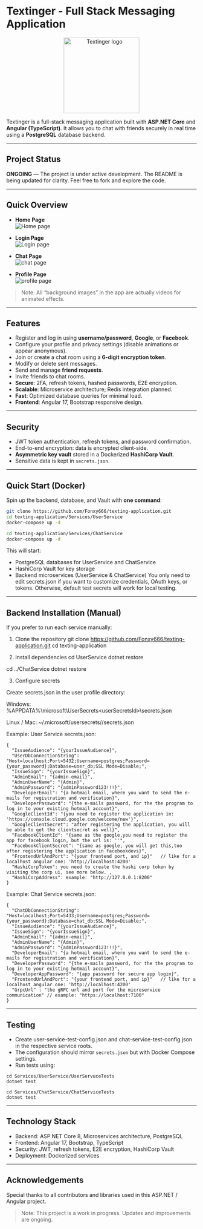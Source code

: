 # Textinger - Full Stack Messaging Application

<p align="center">
  <img src="https://raw.githubusercontent.com/Fonxy666/texting-application/main/ClientApp/src/assets/images/textinger.png" width="200" alt="Textinger logo">
</p>

Textinger is a full-stack messaging application built with **ASP.NET Core** and **Angular (TypeScript)**. It allows you to chat with friends securely in real time using a **PostgreSQL** database backend.  

---

## Project Status
**ONGOING** — The project is under active development. The README is being updated for clarity. Feel free to fork and explore the code.  

---

## Quick Overview

- **Home Page**  
  ![Home page](https://github.com/Fonxy666/texting-application/blob/main/GithubImages/home_page_logout.jpg)

- **Login Page**  
  ![Login page](https://github.com/Fonxy666/texting-application/blob/main/GithubImages/login_page.jpg)

- **Chat Page**  
  ![chat page](https://github.com/Fonxy666/texting-application/blob/main/GithubImages/chat_page.jpg)

- **Profile Page**  
  ![profile page](https://github.com/Fonxy666/texting-application/blob/main/GithubImages/profile_page.jpg)

> Note: All “background images” in the app are actually videos for animated effects.

---

## Features

- Register and log in using **username/password**, **Google**, or **Facebook**.
- Configure your profile and privacy settings (disable animations or appear anonymous).
- Join or create a chat room using a **6-digit encryption token**.
- Modify or delete sent messages.
- Send and manage **friend requests**.
- Invite friends to chat rooms.
- **Secure**: 2FA, refresh tokens, hashed passwords, E2E encryption.
- **Scalable**: Microservice architecture; Redis integration planned.
- **Fast**: Optimized database queries for minimal load.
- **Frontend**: Angular 17, Bootstrap responsive design.

---

## Security

- JWT token authentication, refresh tokens, and password confirmation.
- End-to-end encryption: data is encrypted client-side.
- **Asymmetric key vault** stored in a Dockerized **HashiCorp Vault**.
- Sensitive data is kept in `secrets.json`.

---

## Quick Start (Docker)

Spin up the backend, database, and Vault with **one command**:

```bash
git clone https://github.com/Fonxy666/texting-application.git
cd texting-application/Services/UserService
docker-compose up -d

cd texting-application/Services/ChatService
docker-compose up -d
```

This will start:

- PostgreSQL databases for UserService and ChatService
- HashiCorp Vault for key storage
- Backend microservices (UserService & ChatService)
You only need to edit secrets.json if you want to customize credentials, OAuth keys, or tokens. Otherwise, default test secrets will work for local testing.

---

## Backend Installation (Manual)
If you prefer to run each service manually:

1. Clone the repository
git clone https://github.com/Fonxy666/texting-application.git
cd texting-application

2. Install dependencies
cd UserService
dotnet restore

cd ../ChatService
dotnet restore

3. Configure secrets

Create secrets.json in the user profile directory:

Windows: %APPDATA%\microsoft\UserSecrets\<userSecretsId>\secrets.json

Linux / Mac: ~/.microsoft/usersecrets/<userSecretsId>/secrets.json

Example: User Service secrets.json:
```
{
  "IssueAudience": "{yourIssueAudience}",
  "UserDbConnectionString": "Host=localhost;Port=5432;Username=postgres;Password={your_password};Database=user_db;SSL Mode=Disable;",
  "IssueSign": "{yourIssueSign}",
  "AdminEmail": "{admin-email}",
  "AdminUserName": "{Admin}",
  "AdminPassword": "{adminPassword123!!!}",
  "DeveloperEmail": "{a hotmail email, where you want to send the e-mails for registration and verification}",
  "DeveloperPassword": "{the e-mails password, for the the program to log in to your existing hotmail account}",
  "GoogleClientId": "{you need to register the application in: 'https://console.cloud.google.com/welcome/new'}",
  "GoogleClientSecret": "after registering the application, you will be able to get the clientsecret as well}",
  "FacebookClientId": "{same as the google,you need to register the app for facebook login, but the url is: ''",
  "FacebookClientSecret": "{same as google, you will get this,too after registering the application in facebookdevs}",
  "FrontendUrlAndPort": "{your frontend port, and ip}"   // like for a localhost angular one: 'http://localhost:4200'
  "HashiCorpToken": you need to create the hashi corp token by visiting the corp ui, see more below. ,
  "HashiCorpAddress": example: "http://127.0.0.1:8200"
}
```
Example: Chat Service secrets.json:
```
{
  "ChatDbConnectionString": "Host=localhost;Port=5433;Username=postgres;Password={your_password};Database=chat_db;SSL Mode=Disable;",
  "IssueAudience": "{yourIssueAudience}",
  "IssueSign": "{yourIssueSign}",
  "AdminEmail": "{admin-email}",
  "AdminUserName": "{Admin}",
  "AdminPassword": "{adminPassword123!!!}",
  "DeveloperEmail": "{a hotmail email, where you want to send the e-mails for registration and verification}",
  "DeveloperPassword": "{the e-mails password, for the the program to log in to your existing hotmail account}",
  "DeveloperAppPassword": "{app password for secure app login}",
  "FrontendUrlAndPort": "{your frontend port, and ip}"   // like for a localhost angular one: 'http://localhost:4200'
  "GrpcUrl" : "the gRPC url and port for the microservice communication" // example: "https://localhost:7100"
}
```

---

## Testing
- Create user-service-test-config.json and chat-service-test-config.json in the respective service roots.
- The configuration should mirror `secrets.json` but with Docker Compose settings.
- Run tests using:
```
cd Services/UserService/UserServuceTests
dotnet test

cd Services/ChatService/ChatServiceTests
dotnet test
```

---

## Technology Stack

- Backend: ASP.NET Core 8, Microservices architecture, PostgreSQL
- Frontend: Angular 17, Bootstrap, TypeScript
- Security: JWT, refresh tokens, E2E encryption, HashiCorp Vault
- Deployment: Dockerized services

---

## Acknowledgements
Special thanks to all contributors and libraries used in this ASP.NET / Angular project.

> Note: This project is a work in progress. Updates and improvements are ongoing.
